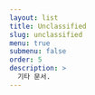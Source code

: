 ```yaml
---
layout: list
title: Unclassified
slug: unclassified
menu: true
submenu: false
order: 5
description: >
  기타 문서.
---
```

